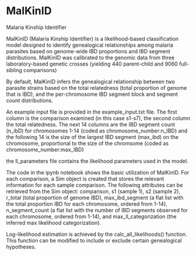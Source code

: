 # MalKinID
 Malaria Kinship Identifier

MalKinID (Malaria Kinship Identifier) is a  likelihood-based classification model designed to identify genealogical relationships among malaria parasites based on genome-wide IBD proportions and IBD segment distributions. MalKinID was calibrated to the genomic data from three laboratory-based genetic crosses (yielding 440 parent-child and 9060 full-sibling comparisons)


By default, MalKinID infers the genealogical relationship between two parasite strains based on the total relatedness (total proportion of genome that is IBD), and the per-chromosome IBD segment block and segment count distributions. 

An example input file is provided in the example_input.txt file. 
The first column is the comparison examined (in this case s1-s7), the second column the total relatedness. The next 14 columns are the IBD segment count (n_ibD) for chromosomes 1-14 (coded as chromosome_number:n_IBD) and the following 14 is the size of the largest IBD segment (max_ibd) on the chromosome, proportional to the size of the chromsome (coded as chromosome_number:max_IBD)

the ll_parameters file contains the likelihood parameters used in the model.

The code in the ipynb notebook shows the basic utilization of MalKinID. For each comparison, a Sim object is created that stores the relevant information for each sample comparison. The following attributes can be retrieved from the Sim object: comparison, s1 (sample 1), s2 (sample 2), r_total (total proportion of genome IBD), max_ibd_segment (a flat list with the total proportion IBD for each chromosome, ordered from 1-14), n_segment_count (a flat list with the number of IBD segments observed for each chromosome, ordered from 1-14), and max_ll_categorization (the inferred max likelihood categorization). 

Log-likelihood estimation is achieved by the calc_all_likelihoods() function. This function can be modified to include or exclude certain genealogical hypotheses.
        
